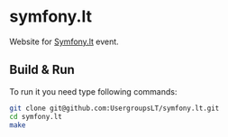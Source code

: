 # symfony.lt

Website for [Symfony.lt](http://www.symfony.lt/) event.

## Build & Run

To run it you need type following commands:

``` sh
git clone git@github.com:UsergroupsLT/symfony.lt.git
cd symfony.lt
make
```
